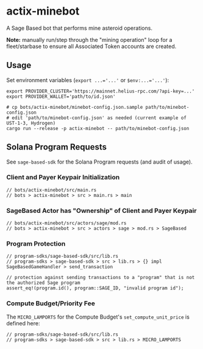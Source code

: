 # actix-minebot

A Sage Based bot that performs mine asteroid operations.

**Note:** manually run/step through the "mining operation" loop for a fleet/starbase to ensure all Associated Token accounts are created.

## Usage

Set environment variables (`export ...='...'` or `$env:...='...'`):

```
export PROVIDER_CLUSTER='https://mainnet.helius-rpc.com/?api-key=...'
export PROVIDER_WALLET='path/to/id.json'
```

```
# cp bots/actix-minebot/minebot-config.json.sample path/to/minebot-config.json
# edit 'path/to/minebot-config.json' as needed (current example of UST-1-3, Hydrogen)
cargo run --release -p actix-minebot -- path/to/minebot-config.json
```

## Solana Program Requests

See `sage-based-sdk` for the Solana Program requests (and audit of usage).

### Client and Payer Keypair Initialization

```
// bots/actix-minebot/src/main.rs
// bots > actix-minebot > src > main.rs > main
```

### SageBased Actor has "Ownership" of Client and Payer Keypair

```
// bots/actix-minebot/src/actors/sage/mod.rs
// bots > actix-minebot > src > actors > sage > mod.rs > SageBased
```

### Program Protection

```
// program-sdks/sage-based-sdk/src/lib.rs
// program-sdks > sage-based-sdk > src > lib.rs > {} impl SageBasedGameHandler > send_transaction

// protection against sending transactions to a "program" that is not the authorized Sage program
assert_eq!(program.id(), program::SAGE_ID, "invalid program id");
```

### Compute Budget/Priority Fee

The `MICRO_LAMPORTS` for the Compute Budget's `set_compute_unit_price` is defined here:

```
// program-sdks/sage-based-sdk/src/lib.rs
// program-sdks > sage-based-sdk > src > lib.rs > MICRO_LAMPORTS
```
